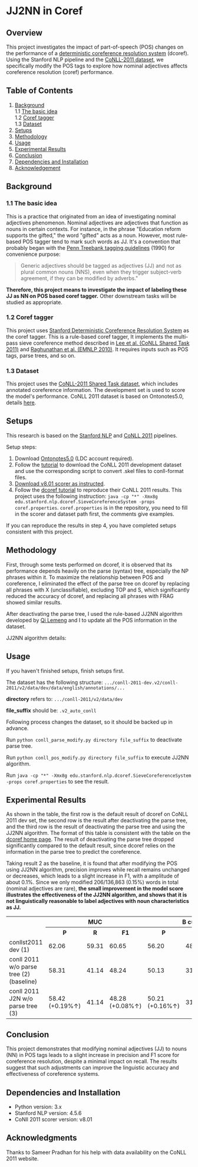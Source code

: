 # JJ2NN in Coref

## Overview
This project investigates the impact of part-of-speech (POS) changes on the performance of a [deterministic coreference resolution system](https://nlp.stanford.edu/software/dcoref.html) (dcoref). Using the Stanford NLP pipeline and the [CoNLL-2011 dataset](https://conll.cemantix.org/2011/data.html), we specifically modify the POS tags to explore how nominal adjectives affects coreference resolution (coref) performance.

## Table of Contents
1. [Background](#background)<br>
   1.1 [The basic idea](#the-basic-idea)<br>
   1.2 [Coref tagger](#coref-tagger)<br>
   1.3 [Dataset](#dataset)
3. [Setups](#setups)
4. [Methodology](#methodology)
5. [Usage](#usage)
6. [Experimental Results](#experimental-results)
7. [Conclusion](#conclusion)
8. [Dependencies and Installation](#dependencies-and-installation)
9. [Acknowledgement](#acknowledgement)


## Background
### 1.1 The basic idea
This is a practice that originated from an idea of investigating nominal adjectives phenomenon. Nominal adjectives are adjectives that function as nouns in certain contexts. For instance, in the phrase "Education reform supports the gifted," the word "gifted" acts as a noun. However, most rule-based POS tagger tend to mark such words as JJ. It's a convention that probably began with the [Penn Treebank tagging guidelines](https://catalog.ldc.upenn.edu/docs/LDC99T42/tagguid1.pdf) (1990) for convenience purpose: 

>Generic adjectives should be tagged as adjectives (JJ) and not as plural common nouns (NNS), even when they trigger subject-verb agreement, if they can be modified by adverbs."

**Therefore, this project means to investigate the impact of labeling these JJ as NN on POS based coref tagger.** Other downstream tasks will be studied as appropriate.

### 1.2 Coref tagger
This project uses [Stanford Deterministic Coreference Resolution System](https://nlp.stanford.edu/software/dcoref.shtml) as the coref tagger. This is a rule-based coref tagger, It implements the multi-pass sieve coreference method described in [Lee et al. (CoNLL Shared Task 2011)](https://nlp.stanford.edu/pubs/conllst2011-coref.pdf) and [Raghunathan et al. (EMNLP 2010)](https://nlp.stanford.edu/pubs/coreference-emnlp10.pdf). It requires inputs such as POS tags, parse trees, and so on.

### 1.3 Dataset
This project uses the [CoNLL-2011 Shared Task dataset](https://conll.cemantix.org/2011/data.html), which includes annotated coreference information. The development set is used to score the model's performance. CoNLL 2011 dataset is based on Ontonotes5.0, details [here](https://aclanthology.org/W11-1901/).

## Setups
This research is based on the [Stanford NLP](https://stanfordnlp.github.io/CoreNLP/) and [CoNLL 2011](https://conll.cemantix.org/2011/introduction.html) pipelines.

Setup steps:

1. Download [Ontonotes5.0](https://catalog.ldc.upenn.edu/LDC2013T19) (LDC account required).
2. Follow the [tutorial](https://conll.cemantix.org/2011/data.html) to download the CoNLL 2011 development dataset and use the corresponding script to convert .skel files to conll-format files.
3. [Download v8.01 scorer as instructed](https://conll.cemantix.org/2011/software.html).
4. Follow the [dcoref tutorial](https://nlp.stanford.edu/software/dcoref.shtml) to reproduce their CoNLL 2011 results. This project uses the following instruction: `java -cp "*" -Xmx8g edu.stanford.nlp.dcoref.SieveCoreferenceSystem -props coref.properties`. `coref.properties` is in the repository, you need to fill in the scorer and dataset path first, the comments give examples.

If you can reproduce the results in step 4, you have completed setups consistent with this project.
## Methodology
First, through some tests performed on dcoref, it is observed that its performance depends heavily on the parse (syntax) tree, especially the NP phrases within it. To maximize the relationship between POS and coreference, I eliminated the effect of the parse tree on dcoref by replacing all phrases with X (unclassifiable), excluding TOP and S, which significantly reduced the accuracy of dcoref, and replacing all phrases with FRAG showed similar results. 

After deactivating the parse tree, I used the rule-based JJ2NN algorithm developed by [Qi Lemeng](https://github.com/qilem) and I to update all the POS information in the dataset.

JJ2NN algorithm details: 

## Usage
If you haven't finished setups, finish setups first.

The dataset has the following structure: `.../conll-2011-dev.v2/conll-2011/v2/data/dev/data/english/annotations/...`  

**directory** refers to: `.../conll-2011/v2/data/dev`

**file_suffix** should be: `.v2_auto_conll`

Following process changes the dataset, so it should be backed up in advance.

Run `python conll_parse_modify.py directory file_suffix` to deactivate parse tree.

Run `python conll_pos_modify.py directory file_suffix` to execute JJ2NN algorithm.

Run `java -cp "*" -Xmx8g edu.stanford.nlp.dcoref.SieveCoreferenceSystem -props coref.properties` to see the result.

## Experimental Results
As shown in the table, the first row is the default result of dcoref on CoNLL 2011 dev set, the second row is the result after deactivating the parse tree, and the third row is the result of deactivating the parse tree and using the JJ2NN algorithm. The format of this table is consistent with the table on the [dcoref home page](https://nlp.stanford.edu/software/dcoref.html). The result of deactivating the parse tree dropped significantly compared to the default result, since dcoref relies on the information in the parse tree to predict the coreference. 

Taking result 2 as the baseline, it is found that after modifying the POS using JJ2NN algorithm, precision improves while recall remains unchanged or decreases, which leads to a slight increase in F1, with a amplitude of about 0.1%. Since we only modified 206/136,863 (0.15%) words in total (nominal adjectives are rare), **the small improvement in the model score illustrates the effectiveness of the JJ2NN algorithm, and shows that it is not linguistically reasonable to label adjectives with noun characteristics as JJ.**
<table>
  <tr>
    <th rowspan="2"> </th>
    <th colspan="3">MUC</th>
    <th colspan="3">B cubed</th>
    <th colspan="3">CEAF (M)</th>
    <th colspan="3">CEAF (E)</th>
    <th rowspan="2">Avg F1</th>
  </tr>
  <tr>
    <th>P</th>
    <th>R</th>
    <th>F1</th>
    <th>P</th>
    <th>R</th>
    <th>F1</th>
    <th>P</th>
    <th>R</th>
    <th>F1</th>
    <th>P</th>
    <th>R</th>
    <th>F1</th>
  </tr>
  <tr>
    <td>conllst2011 dev (1)</td>
    <td>62.06</td>
    <td>59.31</td>
    <td>60.65</td>
    <td>56.20</td>
    <td>48.55</td>
    <td>52.10</td>
    <td>58.00</td>
    <td>57.52</td>
    <td>57.76</td>
    <td>48.89</td>
    <td>53.47</td>
    <td>51.08</td>
    <td>54.61</td>
  </tr>
  <tr>
    <td>conll 2011 w/o parse tree (2) (baseline)</td>
    <td>58.31</td>
    <td>41.14</td>
    <td>48.24</td>
    <td>50.13</td>
    <td>31.22</td>
    <td>38.48</td>
    <td>57.42</td>
    <td>38.66</td>
    <td>46.21</td>
    <td>49.50</td>
    <td>28.87</td>
    <td>36.47</td>
    <td>41.06</td>
  </tr>
  <tr>
    <td>conll 2011 J2N w/o parse tree (3)</td>
    <td>58.42<br>(+0.19%↑)</span></td>
    <td>41.14</td>
    <td>48.28<br>(+0.08%↑)</span></td>
    <td>50.21<br>(+0.16%↑)</span></td>
    <td>31.22</td>
    <td>38.50<br>(+0.05%↑)</span></td>
    <td>57.52<br>(+0.17%↑)</span></td>
    <td>38.66</td>
    <td>46.24<br>(+0.06%↑)</span></td>
    <td>49.58<br>(+0.16%↑)</span></td>
    <td>28.86<br>(-0.03%↓)</span></td>
    <td>36.48<br>(+0.03%↑)</span></td>
    <td>41.09<br>(+0.07%↑)</span></td>
  </tr>
</table>

## Conclusion
This project demonstrates that modifying nominal adjectives (JJ) to nouns (NN) in POS tags leads to a slight increase in precision and F1 score for coreference resolution, despite a minimal impact on recall. The results suggest that such adjustments can improve the linguistic accuracy and effectiveness of coreference systems.

## Dependencies and Installation
- Python version: 3.x
- Stanford NLP version: 4.5.6
- CoNll 2011 scorer version: v8.01

## Acknowledgments
Thanks to Sameer Pradhan for his help with data availability on the CoNLL 2011 website.
